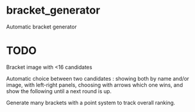 # bracket_generator
Automatic bracket generator 

# TODO

Bracket image with <16 candidates

Automatic choice between two candidates : showing both by name and/or image, with left-right panels, choosing with arrows
which one wins, and show the following until a next round is up.

Generate many brackets with a point system to track overall ranking.
